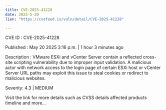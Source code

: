 ```yaml
---
title: CVE-2025-41228
date: 2025-5-20
lien: "https://cvefeed.io/vuln/detail/CVE-2025-41228"

---
```


CVE ID : CVE-2025-41228

Published :  May 20
2025
3:16 p.m. | 1 hour
3 minutes ago

Description : VMware ESXi and vCenter Server contain a reflected cross-site scripting vulnerability due to improper input validation. A malicious actor with network access to the login page of certain ESXi host or vCenter Server URL paths may exploit this issue to steal cookies or redirect to malicious websites.

Severity: 4.3 | MEDIUM

Visit the link for more details
such as CVSS details
affected products
timeline
and more...

